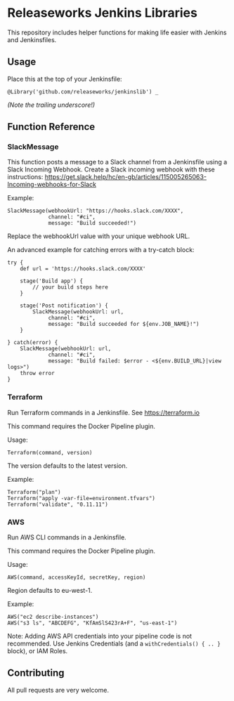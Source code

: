 # Releaseworks Jenkins Libraries
This repository includes helper functions for making life easier with Jenkins and Jenkinsfiles.

## Usage
Place this at the top of your Jenkinsfile:
```
@Library('github.com/releaseworks/jenkinslib') _
```
_(Note the trailing underscore!)_

## Function Reference
### SlackMessage
This function posts a message to a Slack channel from a Jenkinsfile using a Slack Incoming Webhook. Create a Slack incoming webhook with these instructions: https://get.slack.help/hc/en-gb/articles/115005265063-Incoming-webhooks-for-Slack

Example:
```
SlackMessage(webhookUrl: "https://hooks.slack.com/XXXX",
             channel: "#ci",
             message: "Build succeeded!")
```

Replace the webhookUrl value with your unique webhook URL.

An advanced example for catching errors with a try-catch block:
```
try {
    def url = 'https://hooks.slack.com/XXXX'

    stage('Build app') {
        // your build steps here
    }

    stage('Post notification') {
        SlackMessage(webhookUrl: url,
             channel: "#ci",
             message: "Build succeeded for ${env.JOB_NAME}!")
    }

} catch(error) {
    SlackMessage(webhookUrl: url,
             channel: "#ci",
             message: "Build failed: $error - <${env.BUILD_URL}|view logs>")
    throw error
}
```

### Terraform
Run Terraform commands in a Jenkinsfile. See https://terraform.io

This command requires the Docker Pipeline plugin.

Usage:
```
Terraform(command, version)
```

The version defaults to the latest version.

Example:
```
Terraform("plan")
Terraform("apply -var-file=environment.tfvars")
Terraform("validate", "0.11.11")
```

### AWS
Run AWS CLI commands in a Jenkinsfile.

This command requires the Docker Pipeline plugin.

Usage:
```
AWS(command, accessKeyId, secretKey, region)
```

Region defaults to eu-west-1.

Example:
```
AWS("ec2 describe-instances")
AWS("s3 ls", "ABCDEFG", "KfAmSlS423rA+F", "us-east-1")
```

Note: Adding AWS API credentials into your pipeline code is not recommended. Use Jenkins Credentials (and a `withCredentials() { .. }` block), or IAM Roles.

## Contributing
All pull requests are very welcome.